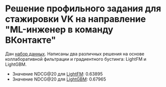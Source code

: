 # Решение профильного задания для стажировки VK на направление "ML-инженер в команду ВКонтакте"
Дан [набор данных](https://www.kaggle.com/competitions/kkbox-music-recommendation-challenge/data).
Написаны два различных решения на основе коллаборативной фильтрации и градиентного бустинга: LightFM и LightGBM.
- Значение NDCG@20 для [LightFM](Solution_lightfm.ipynb): 0.63895
- Значение NDCG@20 для [LightGBM](Solution_boosting.ipynb): 0.67965
